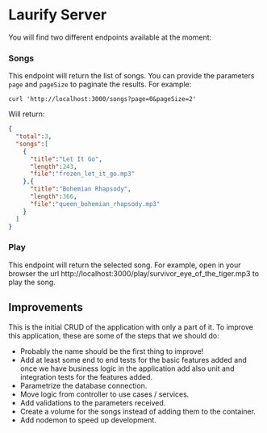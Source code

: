 # Laurify Server

You will find two different endpoints available at the moment:

### Songs

This endpoint will return the list of songs. You can provide the parameters `page` and `pageSize` to paginate the results. For example:

```console
curl 'http://localhost:3000/songs?page=0&pageSize=2'
```

Will return:
```json
{
  "total":3,
  "songs":[
    {
      "title":"Let It Go",
      "length":243,
      "file":"frozen_let_it_go.mp3"
    },{
      "title":"Bohemian Rhapsody",
      "length":366,
      "file":"queen_bohemian_rhapsody.mp3"
    }
  ]
}
```

### Play

This endpoint will return the selected song. For example, open in your browser the url http://localhost:3000/play/survivor_eye_of_the_tiger.mp3 to play the song.

## Improvements

This is the initial CRUD of the application with only a part of it. To improve this application, these are some of the steps that we should do:

- Probably the name should be the first thing to improve!
- Add at least some end to end tests for the basic features added and once we have business logic in the application add also unit and integration tests for the features added.
- Parametrize the database connection.
- Move logic from controller to use cases / services.
- Add validations to the parameters received.
- Create a volume for the songs instead of adding them to the container.
- Add nodemon to speed up development.
